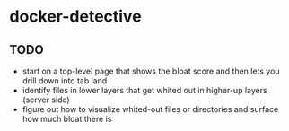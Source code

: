 # docker-detective

## TODO
* start on a top-level page that shows the bloat score and then lets you drill down into tab land
* identify files in lower layers that get whited out in higher-up layers (server side)
* figure out how to visualize whited-out files or directories and surface how much bloat there is